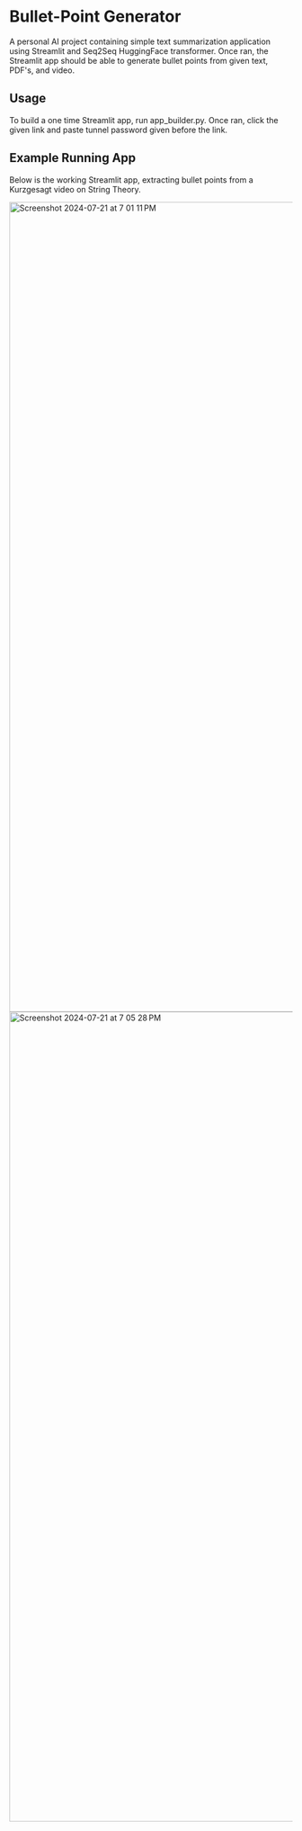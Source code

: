 # Bullet-Point Generator

A personal AI project containing simple text summarization application using Streamlit and Seq2Seq HuggingFace transformer. Once ran, the Streamlit app should be able to generate bullet points from given text, PDF's, and video. 

## Usage

To build a one time Streamlit app, run app_builder.py.
Once ran, click the given link and paste tunnel password given before the link.

## Example Running App

Below is the working Streamlit app, extracting bullet points from a Kurzgesagt video on String Theory.

<img width="1440" alt="Screenshot 2024-07-21 at 7 01 11 PM" src="https://github.com/user-attachments/assets/841a5edb-cb9e-4c49-adf8-a5e974025259">

<img width="1440" alt="Screenshot 2024-07-21 at 7 05 28 PM" src="https://github.com/user-attachments/assets/385164c1-29cf-48b4-a699-af444b8bb76c">
